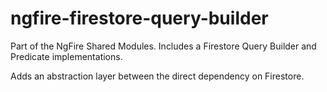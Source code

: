 # ngfire-firestore-query-builder
Part of the NgFire Shared Modules. Includes a Firestore Query Builder and Predicate implementations.

Adds an abstraction layer between the direct dependency on Firestore.
